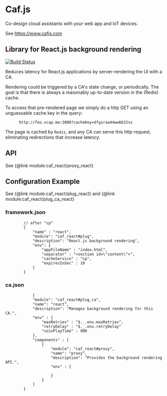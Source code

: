 # Caf.js

Co-design cloud assistants with your web app and IoT devices.

See https://www.cafjs.com

## Library for React.js background rendering
[![Build Status](https://travis-ci.org/cafjs/caf_react.svg?branch=master)](https://travis-ci.org/cafjs/caf_react)


Reduces latency for React.js applications by server-rendering the UI with a CA.

Rendering could be triggered by a CA's state change, or periodically. The goal is that there is always a reasonably up-to-date version in the (Redis) cache.

To access that pre-rendered page we simply do a http GET using an unguessable cache key in the query:
```
      http://foo.vcap.me:3000?cacheKey=dfgsraa44ww6632ss
```
The page is cached by `Redis`, and any CA can serve this http request, eliminating redirections that increase latency.


## API

See {@link module:caf_react/proxy_react}

## Configuration Example

See {@link module:caf_react/plug_react} and  {@link module:caf_react/plug_ca_react}

### framework.json
```
        // after "cp"
        {
            "name" : "react",
            "module": "caf_react#plug",
            "description": "React.js background rendering",
            "env": {
                "appFileName" : "index.html",
                "separator" : "<section id=\"content\">",
                "cacheService" : "cp",
                "expiresInSec" : 10
            }
        }
```
### ca.json
```
            {
            "module": "caf_react#plug_ca",
            "name": "react",
            "description": "Manages background rendering for this CA.",
            "env" : {
                "maxRetries" : "$._.env.maxRetries",
                "retryDelay" : "$._.env.retryDelay"
                "coinPlayTime" : 900
            },
            "components" : [
                {
                    "module": "caf_react#proxy",
                    "name": "proxy",
                    "description": "Provides the background rendering API.",
                    "env" : {

                    }
                }
            ]
        }
```
